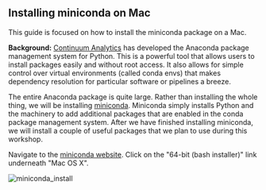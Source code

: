 ## Installing miniconda on Mac

This guide is focused on how to install the miniconda package on a Mac.

**Background:**
[Continuum Analytics](https://www.continuum.io) has developed the Anaconda package management system for Python. This is a powerful tool that allows users to install packages easily and without root access. It also allows for simple control over virtual environments (called conda envs) that makes dependency resolution for particular software or pipelines a breeze.

The entire Anaconda package is quite large. Rather than installing the whole thing, we will be installing [miniconda](http://conda.pydata.org/miniconda.html). Miniconda simply installs Python and the machinery to add additional packages that are enabled in the conda package management system. After we have finished installing miniconda, we will install a couple of useful packages that we plan to use during this workshop.

Navigate to the [miniconda website](http://conda.pydata.org/miniconda.html). Click on the "64-bit (bash installer)" link underneath "Mac OS X".

![miniconda_install](https://cloud.githubusercontent.com/assets/1823345/16455409/38e9694e-3de2-11e6-97cf-3585974a7d74.png)

